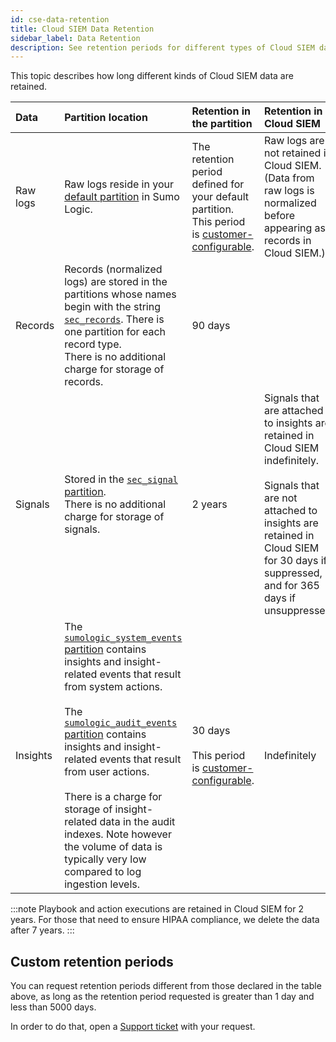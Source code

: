 ```yaml
---
id: cse-data-retention
title: Cloud SIEM Data Retention
sidebar_label: Data Retention
description: See retention periods for different types of Cloud SIEM data.
---
```



This topic describes how long different kinds of Cloud SIEM data are retained.

| Data | Partition location   | Retention in the partition | Retention in Cloud SIEM|
| :-- | :-- | :-- | :-- |
| Raw logs | Raw logs reside in your [default partition](/docs/manage/partitions/run-search-against-partition/#search-the-default-partition) in Sumo Logic. | The retention period defined for your default partition. This period is [customer-configurable](/docs/manage/partitions/manage-indexes-variable-retention).  | Raw logs are not retained in Cloud SIEM. (Data from raw logs is normalized before appearing as records in Cloud SIEM.) |
| Records | Records (normalized logs) are stored in the partitions whose names begin with the string [`sec_records`](/docs/cse/records-signals-entities-insights/search-cse-records-in-sumo). There is one partition for each record type. <br/>There is no additional charge for storage of records.| 90 days |  |
| Signals     | Stored in the [`sec_signal` partition](/docs/cse/records-signals-entities-insights/search-cse-records-in-sumo/#partition-for-cloud-siem-signals).<br/>There is no additional charge for storage of signals.   | 2 years  |  Signals that are attached to insights are retained in Cloud SIEM indefinitely. <br/><br/>Signals that are not attached to insights are retained in Cloud SIEM for 30 days if suppressed, and for 365 days if unsuppressed. |
| Insights    | The [`sumologic_system_events` partition](/docs/cse/administration/cse-audit-logging/) contains insights and insight-related events that result from system actions. <br/><br/> The [`sumologic_audit_events` partition]((/docs/cse/administration/cse-audit-logging/)) contains insights and insight-related events that result from user actions. <br/><br/>There is a charge for storage of insight-related data in the audit indexes. Note however the volume of data is typically very low compared to log ingestion levels. | 30 days<br/><br/>This period is [customer-configurable](/docs/manage/partitions/manage-indexes-variable-retention). | Indefinitely |

:::note
Playbook and action executions are retained in Cloud SIEM for 2 years. For those that need to ensure HIPAA compliance, we delete the data after 7 years.
:::

## Custom retention periods

You can request retention periods different from those declared in the table above, as long as the retention period requested is greater than 1 day and less than 5000 days.

In order to do that, open a [Support ticket](/docs/get-started/help#support) with your request.